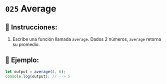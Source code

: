# `025` Average

## 📝 Instrucciones:

1. Escribe una función llamada `average`. Dados 2 números, `average` retorna su promedio.

## 📎 Ejemplo:

```Javascript
let output = average(4, 6);
console.log(output); // --> 5
```
